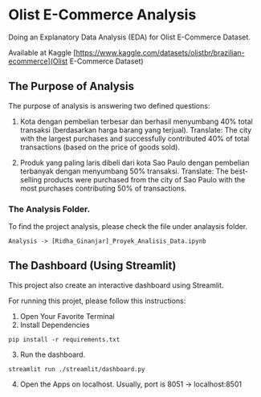 # Olist E-Commerce Analysis

Doing an Explanatory Data Analysis (EDA) for Olist E-Commerce Dataset.

Available at Kaggle
[https://www.kaggle.com/datasets/olistbr/brazilian-ecommerce](Olist E-Commerce Dataset)

## The Purpose of Analysis
The purpose of analysis is answering two defined questions:
1. Kota dengan pembelian terbesar dan berhasil menyumbang 40% total transaksi (berdasarkan harga barang yang terjual).
Translate: 
The city with the largest purchases and successfully contributed 40% of total transactions (based on the price of goods sold).

2. Produk yang paling laris dibeli dari kota Sao Paulo dengan pembelian terbanyak dengan menyumbang 50% transaksi.
Translate:
The best-selling products were purchased from the city of Sao Paulo with the most purchases contributing 50% of transactions.


### The Analysis Folder.
To find the project analysis, please check the file under analaysis folder.
```
Analysis -> [Ridha_Ginanjar]_Proyek_Analisis_Data.ipynb
```

## The Dashboard (Using Streamlit)
This project also create an interactive dashboard using Streamlit. 

For running this projet, please follow this instructions:
1. Open Your Favorite Terminal
2. Install Dependencies

```
pip install -r requirements.txt
```
3. Run the dashboard.

```
streamlit run ./streamlit/dashboard.py
```
4. Open the Apps on localhost.
Usually, port is 8051 -> localhost:8501
